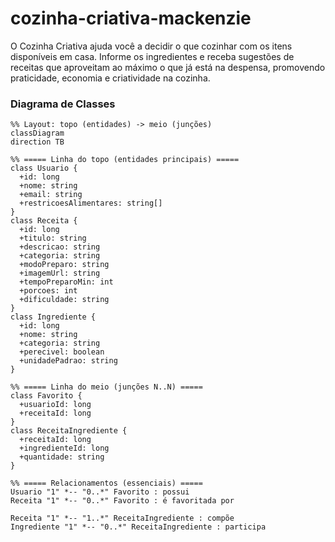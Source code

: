 # cozinha-criativa-mackenzie
O Cozinha Criativa ajuda você a decidir o que cozinhar com os itens disponíveis em casa. Informe os ingredientes e receba sugestões de receitas que aproveitam ao máximo o que já está na despensa, promovendo praticidade, economia e criatividade na cozinha.


### Diagrama de Classes

```mermaid
%% Layout: topo (entidades) -> meio (junções)
classDiagram
direction TB

%% ===== Linha do topo (entidades principais) =====
class Usuario {
  +id: long
  +nome: string
  +email: string
  +restricoesAlimentares: string[]
}
class Receita {
  +id: long
  +titulo: string
  +descricao: string
  +categoria: string
  +modoPreparo: string
  +imagemUrl: string
  +tempoPreparoMin: int
  +porcoes: int
  +dificuldade: string
}
class Ingrediente {
  +id: long
  +nome: string
  +categoria: string
  +perecivel: boolean
  +unidadePadrao: string
}

%% ===== Linha do meio (junções N..N) =====
class Favorito {
  +usuarioId: long
  +receitaId: long
}
class ReceitaIngrediente {
  +receitaId: long
  +ingredienteId: long
  +quantidade: string
}

%% ===== Relacionamentos (essenciais) =====
Usuario "1" *-- "0..*" Favorito : possui
Receita "1" *-- "0..*" Favorito : é favoritada por

Receita "1" *-- "1..*" ReceitaIngrediente : compõe
Ingrediente "1" *-- "0..*" ReceitaIngrediente : participa
